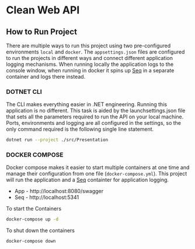 # Clean Web API

## How to Run Project

There are multiple ways to run this project using two pre-configured environments `local` and `docker`.  The `appsettings.json` files are configured to run the projects in different ways and connect different application logging mechanisms.  When running locally the application logs to the console window, when running in docker it spins up [Seq](https://datalust.co/seq) in a separate container and logs there instead.

### DOTNET CLI

The CLI makes everything easier in .NET engineering.  Running this application is no different.  This task is aided by the launchsettings.json file that sets all the parameters required to run the API on your local machine.  Ports, environments and logging are all configured in the settings, so the only command required is the following single line statement.  

``` bash
dotnet run --project ./src/Presentation
```

### DOCKER COMPOSE

Docker compose makes it easier to start multiple containers at one time and manage their configuration from one file (`docker-compose.yml`).  This project will run the application and a [Seq](https://datalust.co/seq) containter for application logging.  

- App - http://localhost:8080/swagger
- Seq - http://localhost:5341

To start the Containers

``` bash
docker-compose up -d
```

To shut down the containers

``` bash
docker-compose down
```
